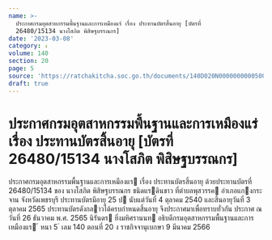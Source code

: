 ```yaml
---
name: >-
  ประกาศกรมอุตสาหกรรมพื้นฐานและการเหมืองแร่ เรื่อง ประทานบัตรสิ้นอายุ [บัตรที่
  26480/15134 นางโสภิต พิสิษฐบรรณกร]
date: '2023-03-08'
category: ง
volume: 140
section: 20
page: 5
source: 'https://ratchakitcha.soc.go.th/documents/140D020N0000000000500.pdf'
draft: true
---
```


# ประกาศกรมอุตสาหกรรมพื้นฐานและการเหมืองแร่ เรื่อง ประทานบัตรสิ้นอายุ [บัตรที่ 26480/15134 นางโสภิต พิสิษฐบรรณกร]

ประกาศกรมอุตสาหกรรมพื้นฐานและการเหมืองแร เรื่อง ประทานบัตรสิ้นอายุ ด้วยประทานบัตรที่ 26480/15134 ของ นางโสภิต พิสิษฐบรรณกร ชนิดแรดินขาว ที่ตําบลพุสวรรค อําเภอแกงกระจาน จังหวัดเพชรบุรี ประทานบัตรมีอายุ 25 ป นับแต่วันที่ 4 ตุลาคม 2540 และสิ้นอายุวันที่ 3 ตุลาคม 2565 ประทานบัตรดังกลาวได้ครบกําหนดสิ้นอายุ จึงประกาศมาเพื่อทราบทั่วกัน ประกาศ ณ วันที่ 26 ธันวาคม พ.ศ. 2565 นิรันดร ยิ่งมหิศรานนท อธิบดีกรมอุตสาหกรรมพื้นฐานและการเหมืองแร ้ หนา 5 ่ เลม 140 ตอนที่ 20 ง ราชกิจจานุเบกษา 9 มีนาคม 2566
